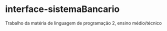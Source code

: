 # interface-sistemaBancario
Trabalho da matéria de linguagem de programação 2, ensino médio/técnico

